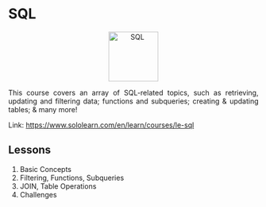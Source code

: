 # SQL

<p align="center">
    <img src="https://lecontent.sololearn.com/material-images/00000424000004242404000024040000_sql.png" alt="SQL" width="100px" height="auto"></p>
<p align="justify">
    This course covers an array of SQL-related topics, such as retrieving, updating and filtering data; functions and subqueries; creating & updating tables; & many more!
</p>

Link: https://www.sololearn.com/en/learn/courses/le-sql

## Lessons

1. Basic Concepts
2. Filtering, Functions, Subqueries
3. JOIN, Table Operations
4. Challenges